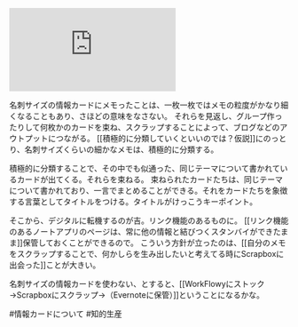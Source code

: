 ![](https://gyazo.com/adc254919032d47d1ee4567af1699a6e.img)

名刺サイズの情報カードにメモったことは、一枚一枚ではメモの粒度がかなり細くなることもあり、さほどの意味をなさない。
それらを見返し、グループ作ったりして何枚かのカードを束ね、スクラップすることによって、ブログなどのアウトプットにつながる。
[[積極的に分類していくといいのでは？仮説]]にのっとり、名刺サイズくらいの細かなメモは、積極的に分類する。

積極的に分類することで、その中でも似通った、同じテーマについて書かれているカードが出てくる。それらを束ねる。
束ねられたカードたちは、同じテーマについて書かれており、一言でまとめることができる。それをカードたちを象徴する言葉としてタイトルをつける。タイトルがけっこうキーポイント。

そこから、デジタルに転機するのが吉。リンク機能のあるものに。
[[リンク機能のあるノートアプリのページは、常に他の情報と結びつくスタンバイができたまま]]保管しておくことができるので。
こういう方針が立ったのは、[[自分のメモをスクラップすることで、何かしらを生み出したいと考えてる時にScrapboxに出会った]]ことが大きい。

名刺サイズの情報カードを使わない、とすると、[[WorkFlowyにストック→Scrapboxにスクラップ→（Evernoteに保管）]]ということになるかな。

#情報カードについて #知的生産 